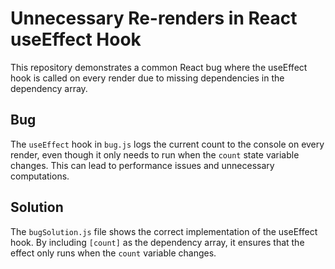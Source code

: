 # Unnecessary Re-renders in React useEffect Hook

This repository demonstrates a common React bug where the useEffect hook is called on every render due to missing dependencies in the dependency array.

## Bug
The `useEffect` hook in `bug.js` logs the current count to the console on every render, even though it only needs to run when the `count` state variable changes. This can lead to performance issues and unnecessary computations.

## Solution
The `bugSolution.js` file shows the correct implementation of the useEffect hook. By including `[count]` as the dependency array, it ensures that the effect only runs when the `count` variable changes.